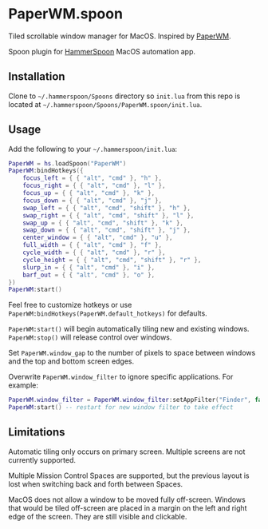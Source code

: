 # PaperWM.spoon

Tiled scrollable window manager for MacOS. Inspired by
[PaperWM](https://github.com/paperwm/PaperWM).

Spoon plugin for [HammerSpoon](https://www.hammerspoon.org) MacOS automation app.

## Installation

Clone to `~/.hammerspoon/Spoons` directory so `init.lua` from this repo is
located at `~/.hammerspoon/Spoons/PaperWM.spoon/init.lua`.

## Usage

Add the following to your `~/.hammerspoon/init.lua`:

```lua
PaperWM = hs.loadSpoon("PaperWM")
PaperWM:bindHotkeys({
    focus_left = { { "alt", "cmd" }, "h" },
    focus_right = { { "alt", "cmd" }, "l" },
    focus_up = { { "alt", "cmd" }, "k" },
    focus_down = { { "alt", "cmd" }, "j" },
    swap_left = { { "alt", "cmd", "shift" }, "h" },
    swap_right = { { "alt", "cmd", "shift" }, "l" },
    swap_up = { { "alt", "cmd", "shift" }, "k" },
    swap_down = { { "alt", "cmd", "shift" }, "j" },
    center_window = { { "alt", "cmd" }, "u" },
    full_width = { { "alt", "cmd" }, "f" },
    cycle_width = { { "alt", "cmd" }, "r" },
    cycle_height = { { "alt", "cmd", "shift" }, "r" },
    slurp_in = { { "alt", "cmd" }, "i" },
    barf_out = { { "alt", "cmd" }, "o" },
})
PaperWM:start()
```

Feel free to customize hotkeys or use
`PaperWM:bindHotkeys(PaperWM.default_hotkeys)` for defaults.

`PaperWM:start()` will begin automatically tiling new and existing windows. `PaperWM:stop()` will
release control over windows.

Set `PaperWM.window_gap` to the number of pixels to space between windows and
the top and bottom screen edges.

Overwrite `PaperWM.window_filter` to ignore specific applications. For example:

```lua
PaperWM.window_filter = PaperWM.window_filter:setAppFilter("Finder", false)
PaperWM:start() -- restart for new window filter to take effect
```

## Limitations

Automatic tiling only occurs on primary screen. Multiple screens are not
currently supported.

Multiple Mission Control Spaces are supported, but the previous layout is
lost when switching back and forth between Spaces.

MacOS does not allow a window to be moved fully off-screen. Windows that would
be tiled off-screen are placed in a margin on the left and right edge of the
screen. They are still visible and clickable.
